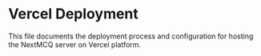 # Vercel Deployment

This file documents the deployment process and configuration for hosting the NextMCQ server on Vercel platform.

